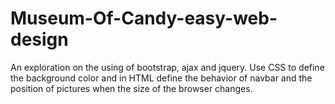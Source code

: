 # Museum-Of-Candy-easy-web-design
An exploration on the using of bootstrap, ajax and jquery. Use CSS to define the background color and in HTML define the behavior of navbar and the position of pictures when the size of the browser changes.
